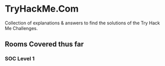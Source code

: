 # TryHackMe.Com
Collection of explanations &amp; answers to find the solutions of the Try Hack Me Challenges.

## Rooms Covered thus far

### SOC Level 1
